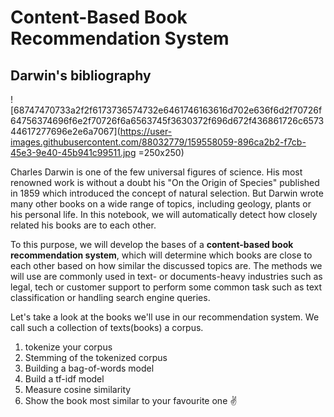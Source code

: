 # Content-Based Book Recommendation System
## Darwin's bibliography

![68747470733a2f2f6173736574732e6461746163616d702e636f6d2f70726f64756374696f6e2f70726f6a6563745f3630372f696d672f436861726c657344617277696e2e6a7067](https://user-images.githubusercontent.com/88032779/159558059-896ca2b2-f7cb-45e3-9e40-45b941c99511.jpg =250x250)

Charles Darwin is one of the few universal figures of science. His most renowned work is without a doubt his "On the Origin of Species" published in 1859 which introduced the concept of natural selection. But Darwin wrote many other books on a wide range of topics, including geology, plants or his personal life. In this notebook, we will automatically detect how closely related his books are to each other.

To this purpose, we will develop the bases of a <b>content-based book recommendation system</b>, which will determine which books are close to each other based on how similar the discussed topics are. The methods we will use are commonly used in text- or documents-heavy industries such as legal, tech or customer support to perform some common task such as text classification or handling search engine queries.

Let's take a look at the books we'll use in our recommendation system. We call such a collection of texts(books) a corpus. 

1. tokenize your corpus
2. Stemming of the tokenized corpus
3. Building a bag-of-words model
4. Build a tf-idf model
5. Measure cosine similarity
6. Show the book most similar to your favourite one ✌
  



